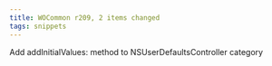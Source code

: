 ```yaml
---
title: WOCommon r209, 2 items changed
tags: snippets
---
```


Add addInitialValues: method to NSUserDefaultsController category

